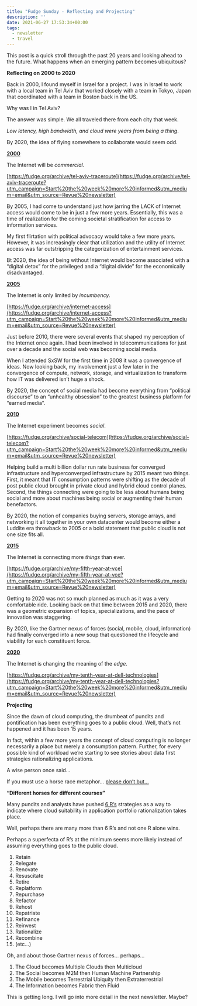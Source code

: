 ```yaml
---
title: "Fudge Sunday - Reflecting and Projecting"
description: ''
date: 2021-06-27 17:53:34+00:00
tags: 
  - newsletter
  - travel
---
```


This post is a quick stroll through the past 20 years and looking ahead to the future. What happens when an emerging pattern becomes ubiquitous?

 **Reflecting on 2000 to 2020**

Back in 2000, I found myself in Israel for a project. I was in Israel to work with a local team in Tel Aviv that worked closely with a team in Tokyo, Japan that coordinated with a team in Boston back in the US.

Why was I in Tel Aviv?

The answer was simple. We all traveled there from each city that week.

*Low latency, high bandwidth, and cloud were years from being a thing*.

By 2020, the idea of flying somewhere to collaborate would seem odd.

**[2000](https://fudge.org/archive/tel-aviv-traceroute?utm_campaign=Start%20the%20week%20more%20informed&utm_medium=email&utm_source=Revue%20newsletter)**

The Internet will be *commercial*.

[https://fudge.org/archive/tel-aviv-traceroute](https://fudge.org/archive/tel-aviv-traceroute?utm_campaign=Start%20the%20week%20more%20informed&utm_medium=email&utm_source=Revue%20newsletter)

By 2005, I had come to understand just how jarring the LACK of Internet access would come to be in just a few more years. Essentially, this was a time of realization for the coming societal stratification for access to information services.

My first flirtation with political advocacy would take a few more years. However, it was increasingly clear that utilization and the utility of Internet access was far outstripping the categorization of entertainment services.

Bt 2020, the idea of being without Internet would become associated with a “digital detox” for the privileged and a “digital divide” for the economically disadvantaged.

**[2005](https://fudge.org/archive/internet-access?utm_campaign=Start%20the%20week%20more%20informed&utm_medium=email&utm_source=Revue%20newsletter)**

The Internet is only limited by *incumbency*.

[https://fudge.org/archive/internet-access](https://fudge.org/archive/internet-access?utm_campaign=Start%20the%20week%20more%20informed&utm_medium=email&utm_source=Revue%20newsletter)

Just before 2010, there were several events that shaped my perception of the Internet once again. I had been involved in telecommunications for just over a decade and the social web was becoming social media.

When I attended SxSW for the first time in 2008 it was a convergence of ideas. Now looking back, my involvement just a few later in the convergence of compute, network, storage, and virtualization to transform how IT was delivered isn’t huge a shock.

By 2020, the concept of social media had become everything from “political discourse” to an “unhealthy obsession” to the greatest business platform for “earned media”.

**[2010](https://fudge.org/archive/social-telecom?utm_campaign=Start%20the%20week%20more%20informed&utm_medium=email&utm_source=Revue%20newsletter)**

The Internet experiment becomes *social*.

[https://fudge.org/archive/social-telecom](https://fudge.org/archive/social-telecom?utm_campaign=Start%20the%20week%20more%20informed&utm_medium=email&utm_source=Revue%20newsletter)

Helping build a multi billion dollar run rate business for converged infrastructure and hyperconverged infrastructure by 2015 meant two things. First, it meant that IT consumption patterns were shifting as the decade of post public cloud brought in private cloud and hybrid cloud control planes. Second, the things connecting were going to be less about humans being social and more about machines being social or augmenting their human benefactors.

By 2020, the notion of companies buying servers, storage arrays, and networking it all together in your own datacenter would become either a Luddite era throwback to 2005 or a bold statement that public cloud is not one size fits all.

**[2015](https://fudge.org/archive/my-fifth-year-at-vce?utm_campaign=Start%20the%20week%20more%20informed&utm_medium=email&utm_source=Revue%20newsletter)**

The Internet is connecting more *things* than ever.

[https://fudge.org/archive/my-fifth-year-at-vce](https://fudge.org/archive/my-fifth-year-at-vce?utm_campaign=Start%20the%20week%20more%20informed&utm_medium=email&utm_source=Revue%20newsletter)

Getting to 2020 was not so much planned as much as it was a very comfortable ride. Looking back on that time between 2015 and 2020, there was a geometric expansion of topics, specializations, and the pace of innovation was staggering.

By 2020, like the Gartner nexus of forces (social, mobile, cloud, information) had finally converged into a new soup that questioned the lifecycle and viability for each constituent force.

**[2020](https://fudge.org/archive/my-tenth-year-at-dell-technologies?utm_campaign=Start%20the%20week%20more%20informed&utm_medium=email&utm_source=Revue%20newsletter)**

The Internet is changing the meaning of the *edge*.

[https://fudge.org/archive/my-tenth-year-at-dell-technologies](https://fudge.org/archive/my-tenth-year-at-dell-technologies?utm_campaign=Start%20the%20week%20more%20informed&utm_medium=email&utm_source=Revue%20newsletter)

 **Projecting**

Since the dawn of cloud computing, the drumbeat of pundits and pontification has been everything goes to a public cloud. Well, that’s not happened and it has been 15 years.

In fact, within a few more years the concept of cloud computing is no longer necessarily a place but merely a consumption pattern. Further, for every possible kind of workload we’re starting to see stories about data first strategies rationalizing applications.

A wise person once said…

If you must use a horse race metaphor… [please don’t but…](https://fudge.org/archive/tech-journalism?utm_campaign=Start%20the%20week%20more%20informed&utm_medium=email&utm_source=Revue%20newsletter)

**“Different horses for different courses”**

Many pundits and analysts have pushed [6 R’s](https://docs.aws.amazon.com/whitepapers/latest/aws-migration-whitepaper/the-6-rs-6-application-migration-strategies.html?utm_campaign=Start%20the%20week%20more%20informed&utm_medium=email&utm_source=Revue%20newsletter) strategies as a way to indicate where cloud suitability in application portfolio rationalization takes place.

Well, perhaps there are many more than 6 R’s and not one R alone wins.

Perhaps a superfecta of R’s at the minimum seems more likely instead of assuming everything goes to the public cloud.

1. Retain
2. Relegate
3. Renovate
4. Resuscitate
5. Retire
6. Replatform
7. Repurchase
8. Refactor
9. Rehost
10. Repatriate
11. Refinance
12. Reinvest
13. Rationalize
14. Recombine
15. (etc…)

Oh, and about those Gartner nexus of forces… perhaps…

1. The Cloud becomes Multiple Clouds then Multicloud
2. The Social becomes M2M then Human Machine Partnership
3. The Mobile becomes Terrestrial Ubiquity then Extraterrestrial
4. The Information becomes Fabric then Fluid

This is getting long. I will go into more detail in the next newsletter. Maybe?
